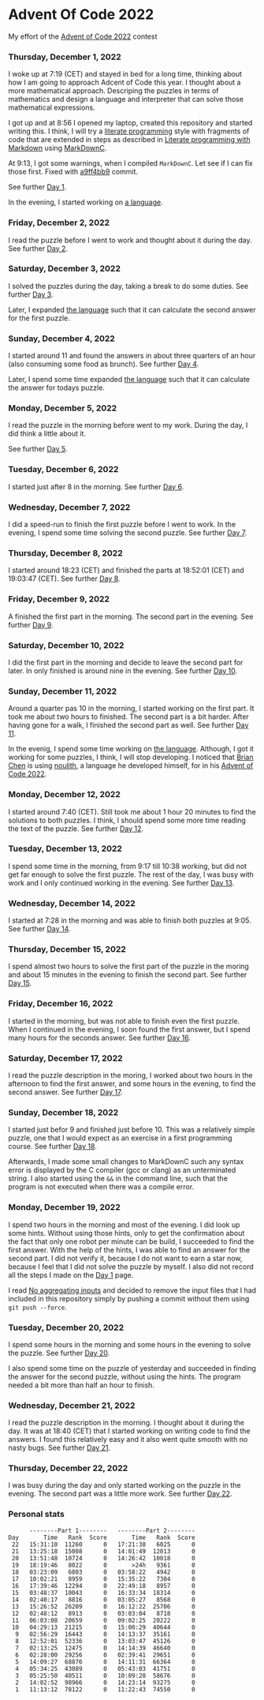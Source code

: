 # Advent Of Code 2022

My effort of the [Advent of Code 2022](https://adventofcode.com) contest

### Thursday, December 1, 2022

I woke up at 7:19 (CET) and stayed in bed for a long time, thinking about
how I am going to approach Adcent of Code this year. I thought about a
more mathematical approach. Descriping the puzzles in terms of mathematics
and design a language and interpreter that can solve those mathematical
expressions.

I got up and at 8:56 I opened my laptop, created this repository and
started writing this. I think, I will try a [literate programming](https://en.wikipedia.org/wiki/Literate_programming)
style with fragments of code that are extended in steps as described in
[Literate programming with Markdown](https://www.iwriteiam.nl/D2101.html#13)
using [MarkDownC](https://github.com/FransFaase/IParse/blob/master/README.md#markdownc).

At 9:13, I got some warnings, when I compiled `MarkDownC`. Let see if I can
fix those first. Fixed with [a9ff4bb9](https://github.com/FransFaase/IParse/commit/a9ff4bb98d9c900878fb026d0f7290c168a57cf0) commit.

See further [Day 1](Day01.md).

In the evening, I started working on [a language](Language.md).

### Friday, December 2, 2022

I read the puzzle before I went to work and thought about it during the
day. See further [Day 2](Day02.md).

### Saturday, December 3, 2022

I solved the puzzles during the day, taking a break to do some duties.
See further [Day 3](Day03.md).

Later, I expanded [the language](Language.md) such that it can calculate
the second answer for the first puzzle.

### Sunday, December 4, 2022

I started around 11 and found the answers in about three quarters of
an hour (also consuming some food as brunch).
See further [Day 4](Day04.md).

Later, I spend some time expanded [the language](Language.md) such that
it can calculate the answer for todays puzzle.

### Monday, December 5, 2022

I read the puzzle in the morning before went to my work. During the day,
I did think a little about it.

See further [Day 5](Day05.md).

### Tuesday, December 6, 2022

I started just after 8 in the morning.
See further [Day 6](Day06.md).

### Wednesday, December 7, 2022

I did a speed-run to finish the first puzzle before I went to work.
In the evening, I spend some time solving the second puzzle.
See further [Day 7](Day07.md).

### Thursday, December 8, 2022

I started around 18:23 (CET) and finished the parts at 18:52:01 (CET)
and 19:03:47 (CET). See further [Day 8](Day08.md).

### Friday, December 9, 2022

A finished the first part in the morning. The second part in the evening.
See further [Day 9](Day09.md).

### Saturday, December 10, 2022

I did the first part in the morning and decide to leave the second part
for later. In only finished is around nine in the evening. 
See further [Day 10](Day10.md).

### Sunday, December 11, 2022

Around a quarter pas 10 in the morning, I started working on
the first part. It took me about two hours to finished. The
second part is a bit harder. After having gone for a walk,
I finished the second part as well.
See further [Day 11](Day11.md).

In the evenig, I spend some time working on [the language](Language.md).
Although, I got it working for some puzzles, I think, I will stop
developing. I noticed that [Brian Chen](https://github.com/betaveros) is using
[noulith](https://github.com/betaveros/noulith/), a language he developed
himself, for in his [Advent of Code 2022](https://github.com/betaveros/advent-of-code-2022#readme).

### Monday, December 12, 2022

I started around 7:40 (CET). Still took me about 1 hour 20 minutes
to find the solutions to both puzzles. I think, I should spend some
more time reading the text of the puzzle.
See further [Day 12](Day12.md).

### Tuesday, December 13, 2022

I spend some time in the morning, from 9:17 till 10:38 working,
but did not get far enough to solve the first puzzle.
The rest of the day, I was busy with work and I only continued
working in the evening.
See further [Day 13](Day13.md).

### Wednesday, December 14, 2022

I started at 7:28 in the morning and was able to finish both
puzzles at 9:05.
See further [Day 14](Day14.md).

### Thursday, December 15, 2022

I spend almost two hours to solve the first part of the puzzle
in the moring and about 15 minutes in the evening to finish the
second part.
See further [Day 15](Day15.md).

### Friday, December 16, 2022

I started in the morning, but was not able to finish even the
first puzzle. When I continued in the evening, I soon found
the first answer, but I spend many hours for the seconds answer.
See further [Day 16](Day16.md).

### Saturday, December 17, 2022

I read the puzzle description in the moring, I worked about
two hours in the afternoon to find the first answer, and
some hours in the evening, to find the second answer.
See further [Day 17](Day17.md).

### Sunday, December 18, 2022

I started just befor 9 and finished just before 10. This was
a relatively simple puzzle, one that I would expect as an
exercise in a first programming course.
See further [Day 18](Day18.md).

Afterwards, I made some small changes to MarkDownC such any
syntax error is displayed by the C compiler (gcc or clang)
as an unterminated string. I also started using the `&&` in
the command line, such that the program is not executed when
there was a compile error.

### Monday, December 19, 2022

I spend two hours in the morning and most of the evening.
I did look up some hints. Without using those hints, only
to get the confirmation about the fact that only one robot
per minute can be build, I succeeded to find the first answer.
With the help of the hints, I was able to find an answer
for the second part. I did not verify it, because I do not
want to earn a star now, because I feel that I did not solve
the puzzle by myself. I also did not record all the steps I
made on the [Day 1](Day19.md) page.

I read [No aggregating inputs](https://www.reddit.com/r/adventofcode/wiki/faqs/copyright/inputs/)
and decided to remove the input files that I had included in
this repository simply by pushing a commit without them
using `git push --force`.

### Tuesday, December 20, 2022

I spend some hours in the morning and some hours in the
evening to solve the puzzle.
See further [Day 20](Day20.md).

I also spend some time on the puzzle of yesterday and
succeeded in finding the answer for the second puzzle,
without using the hints. The program needed a bit more than
half an hour to finish.

### Wednesday, December 21, 2022

I read the puzzle description in the morning. I thought about it
during the day. It was at 18:40 (CET) that I started working
on writing code to find the answers. I found this relatively
easy and it also went quite smooth with no nasty bugs.
See further [Day 21](Day21.md).

### Thursday, December 22, 2022

I was busy during the day and only started working on the
puzzle in the evening. The second part was a little more
work.
See further [Day 22](Day22.md).


### Personal stats


```
      --------Part 1--------   --------Part 2--------
Day       Time   Rank  Score       Time   Rank  Score
 22   15:31:10  11260      0   17:21:38   6025      0
 21   13:25:18  15008      0   14:01:49  12013      0
 20   13:51:48  10724      0   14:26:42  10018      0
 19   18:19:46   8022      0       >24h   9361      0
 18   03:23:09   6803      0   03:58:22   4942      0
 17   10:02:21   8959      0   15:35:22   7304      0
 16   17:39:46  12294      0   22:49:18   8957      0
 15   03:48:37  10043      0   16:33:34  18314      0
 14   02:40:17   8816      0   03:05:27   8568      0
 13   15:26:52  26209      0   16:12:22  25706      0
 12   02:48:12   8913      0   03:03:04   8718      0
 11   06:03:08  20659      0   09:02:25  20222      0
 10   04:29:13  21215      0   15:00:29  40644      0
  9   02:56:29  16443      0   14:13:37  35161      0
  8   12:52:01  52336      0   13:03:47  45126      0
  7   02:13:25  12475      0   14:14:39  46640      0
  6   02:28:00  29256      0   02:39:41  29651      0
  5   14:09:27  68876      0   14:11:31  66364      0
  4   05:34:25  43089      0   05:43:03  41751      0
  3   05:25:50  40511      0   10:09:20  58676      0
  2   14:02:52  98966      0   14:23:14  93275      0
  1   11:13:12  78122      0   11:22:43  74550      0
```
